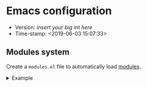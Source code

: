 # Emacs configuration

- Version: _insert your big int here_
- Time-stamp: <2019-06-03 15:07:33>

## Modules system

Create a `modules.el` file to automatically load [modules](./modules/).

<details>
    <summary>Example</summary>

```
(require 'feat-theme)
(require 'feat-completion)
(require 'feat-git)
(require 'feat-neotree)
(require 'feat-project)
(require 'feat-snippets)
(require 'feat-syntax)
(require 'lang-elisp)
(require 'lang-lisp)
(require 'lang-makefile)
(require 'lang-ruby)
```
</details>
